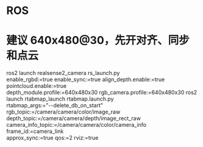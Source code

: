 # ROS
# 建议 640x480@30，先开对齐、同步和点云
ros2 launch realsense2_camera rs_launch.py \
  enable_rgbd:=true enable_sync:=true align_depth.enable:=true \
  pointcloud.enable:=true \
  depth_module.profile:=640x480x30 rgb_camera.profile:=640x480x30
ros2 launch rtabmap_launch rtabmap.launch.py \
  rtabmap_args:="--delete_db_on_start" \
  rgb_topic:=/camera/camera/color/image_raw \
  depth_topic:=/camera/camera/depth/image_rect_raw \
  camera_info_topic:=/camera/camera/color/camera_info \
  frame_id:=camera_link \
  approx_sync:=true qos:=2 rviz:=true
